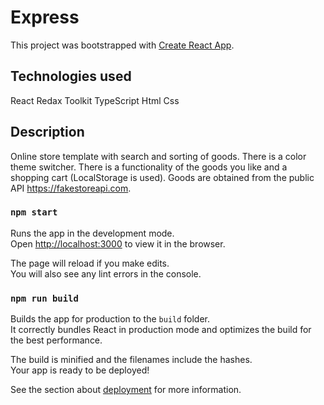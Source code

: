 # Express 
This project was bootstrapped with [Create React App](https://github.com/facebook/create-react-app).

##  Technologies used

React
Redax Toolkit
TypeScript
Html
Css

##  Description 

Online store template with search and sorting of goods. There is a color theme switcher. There is a functionality of the goods you like and a shopping cart (LocalStorage is used). Goods are obtained from the public API https://fakestoreapi.com.

### `npm start`

Runs the app in the development mode.\
Open [http://localhost:3000](http://localhost:3000) to view it in the browser.

The page will reload if you make edits.\
You will also see any lint errors in the console.

### `npm run build`

Builds the app for production to the `build` folder.\
It correctly bundles React in production mode and optimizes the build for the best performance.

The build is minified and the filenames include the hashes.\
Your app is ready to be deployed!

See the section about [deployment](https://facebook.github.io/create-react-app/docs/deployment) for more information.

